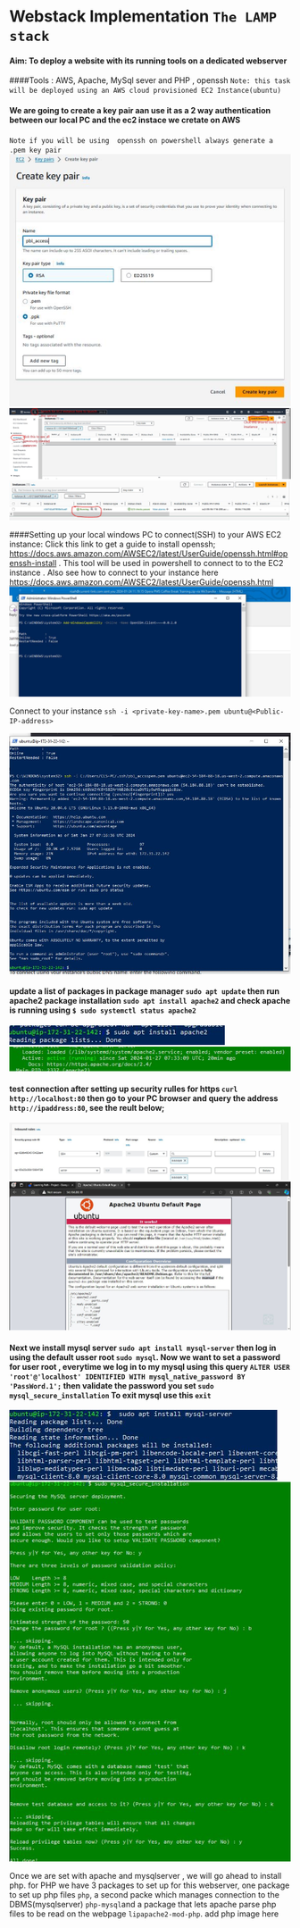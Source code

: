 # Webstack Implementation `The LAMP stack` 
#### Aim: To deploy a website with its running tools on a dedicated webserver
####Tools :  AWS, Apache, MySql sever and PHP , openssh
` Note: this task will be deployed using an AWS cloud provisioned EC2 Instance(ubuntu) `
#### We are going to create a key pair aan use it as a 2 way authentication between our local PC and the ec2 instace we cretate on AWS 
`Note if you will be using  openssh on powershell always generate a .pem key pair`
![Generate Keypair](/PRJCT_1/key_pair.JPG)
![Instance created using keypair](/PRJCT_1/EC2.jpg)
![Instance created using keypair](/PRJCT_1/status_running.JPG)

####Setting up your local windows PC to connect(SSH) to your AWS EC2 instance: Click this link to get a guide to install openssh; https://docs.aws.amazon.com/AWSEC2/latest/UserGuide/openssh.html#openssh-install . This tool will be used in powershell to connect to to the EC2 instance . Also see how to connect to your instance here https://docs.aws.amazon.com/AWSEC2/latest/UserGuide/openssh.html
![install openssh via powershell](/PRJCT_1/install_openssh.JPG)

Connect to your instance `ssh -i <private-key-name>.pem ubuntu@<Public-IP-address>` 

![instance connected via openssh on powershell](/PRJCT_1/instance_connected.JPG)

#### update a list of packages in package manager `sudo apt update` then run apache2 package installation `sudo apt install apache2` and check apache is running using `$ sudo systemctl status apache2`
![apache insatlled](/PRJCT_1/instl_apache.JPG)
![apache running](/PRJCT_1/apache_running.JPG)

#### test connection after setting up security rulles for https  `curl http://localhost:80` then go to your PC browser and query the address `http://ipaddress:80`, see the reult below;
![http rulle](/PRJCT_1/http_rule.JPG)
![testing_http](/PRJCT_1/testing_https.JPG)

#### Next  we install mysql server `sudo apt install mysql-server` then log in using the default usser root `sudo mysql`. Now we want to set a password for user root , everytime we log in to my mysql using this query `ALTER USER 'root'@'localhost' IDENTIFIED WITH mysql_native_password BY 'PassWord.1';` then validate the password you set `sudo mysql_secure_installation` To exit mysql use this `exit`
![install mysql-server](inst_mysqlserver.JPG)
![install mysql-server](valid_mysql_pass.JPG)

Once we are set with apache and mysqlserver , we will go ahead to install php. for PHP we have 3 packages to set up for this webserver, one package to set up php files `php`, a second packe which manages connection to the DBMS(mysqlserver) `php-mysql`and a package that lets apache parse php files to be read on the webpage `lipapache2-mod-php`.
add php image here






